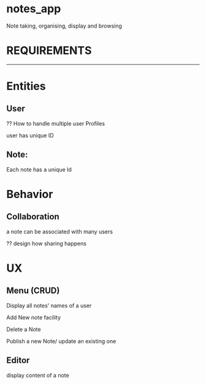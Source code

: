 # notes_app
Note taking, organising, display and browsing

# REQUIREMENTS
---
# Entities
## User
?? How to handle multiple user Profiles

user has unique ID

## Note:
Each note has a unique Id

# Behavior
## Collaboration
a note can be associated with many users

?? design how sharing happens

# UX
## Menu (CRUD)
Display all notes' names of a user

Add New note facility

Delete a Note

Publish a new Note/ update an existing one

## Editor
display content of a note

